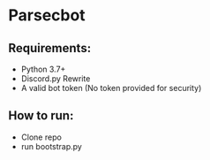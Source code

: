 # Parsecbot

## Requirements:
- Python 3.7+
- Discord.py Rewrite
- A valid bot token (No token provided for security)

## How to run:
- Clone repo
- run bootstrap.py
